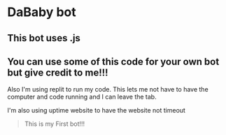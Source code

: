 # DaBaby bot


## This bot uses .js

## **You can use some of this code for your own bot but give credit to me!!!**

Also I'm using replit to run my code. This lets me not have to have the computer and code running and I can leave the tab.

I'm also using uptime website to have the website not timeout
> This is my First bot!!!
